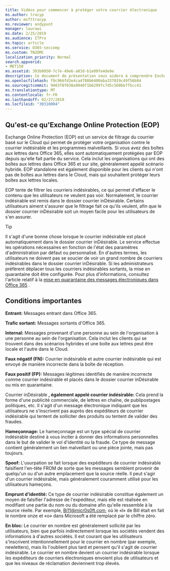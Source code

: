 ```yaml
---
title: Vidéos pour commencer à protéger votre courrier électronique
ms.author: tracyp
author: msfttracyp
ms.reviewer: andypunt
manager: laurawi
ms.date: 2/25/2019
ms.audience: ITPro
ms.topic: article
ms.service: O365-seccomp
ms.custom: TN2DMC
localization_priority: Normal
search.appverid:
- MET150
ms.assetid: 393b0050-7c7e-49e6-a03d-b1e09fe4de9e
description: Ce document de présentation vous aidera à comprendre Exchange Online Protection (EOP) et quelques termes importants. Ceci s'applique aux clients Office 365 qui protègent les boîtes aux lettres Exchange Online hébergées dans le Cloud et les clients autonomes EOP qui protègent les boîtes aux lettres locales telles qu'Exchange Server 2016.
ms.openlocfilehash: f9c966fd2e4ca4788b6400aba337019c49f56b84
ms.sourcegitcommit: 9403f8f038a9940f1b6299fc7d5c560bb7fbcc41
ms.translationtype: MT
ms.contentlocale: fr-FR
ms.lasthandoff: 02/27/2019
ms.locfileid: "30310004"
---
```

## <a name="what-is-exchange-online-protection-eop"></a>Qu'est-ce qu'Exchange Online Protection (EOP)

Exchange Online Protection (EOP) est un service de filtrage du courrier basé sur le Cloud qui permet de protéger votre organisation contre le courrier indésirable et les programmes malveillants. Si vous avez des boîtes aux lettres dans Office 365, elles sont automatiquement protégées par EOP depuis qu'elle fait partie du service. Cela inclut les organisations qui ont des boîtes aux lettres dans Office 365 et sur site, généralement appelé scénario hybride. EOP standalone est également disponible pour les clients qui n'ont pas de boîtes aux lettres dans le Cloud, mais qui souhaitent protéger leurs boîtes aux lettres locales. 

EOP tente de filtrer les courriers indésirables, ce qui permet d'effacer le contenu que les utilisateurs ne veulent pas voir. Normalement, le courrier indésirable est remis dans le dossier courrier inDésirable. Certains utilisateurs aiment s'assurer que le filtrage fait ce qu'ils veulent, afin que le dossier courrier inDésirable soit un moyen facile pour les utilisateurs de s'en assurer.  

> [!TIP]
> Il s'agit d'une bonne chose lorsque le courrier indésirable est placé automatiquement dans le dossier courrier inDésirable. Le service effectue les opérations nécessaires en fonction de l'état des paramètres d'administration par défaut ou personnalisé. En d'autres termes, les utilisateurs ne doivent pas se soucier de voir un grand nombre de courriers indésirables dans le dossier courrier inDésirable. Si les administrateurs préfèrent déplacer tous les courriers indésirables sortants, la mise en quarantaine doit être configurée. Pour plus d'informations, consultez l'article relatif à la [mise en quarantaine des messages électroniques dans Office 365](quarantine-email-messages.md) .

## <a name="important-terms"></a>Conditions importantes

**Entrant:** Messages entrant dans Office 365.

**Trafic sortant:** Messages sortants d'Office 365.

**Internal:** Messages provenant d'une personne au sein de l'organisation à une personne au sein de l'organisation. Cela inclut les clients qui se trouvent dans des scénarios hybrides et une boîte aux lettres peut être locale et l'autre dans le Cloud.

**Faux négatif (FN):** Courrier indésirable et autre courrier indésirable qui est envoyé de manière incorrecte dans la boîte de réception.

**Faux positif (FP):** Messages légitimes identifiés de manière incorrecte comme courrier indésirable et placés dans le dossier courrier inDésirable ou mis en quarantaine.

Courrier inDésirable **, également appelé courrier indésirable:** Cela prend la forme d'une publicité commerciale, de lettres en chaîne, de publipostages politiques, etc. Il s'agit d'un message électronique indiquant que les utilisateurs ne s'inscrivent pas auprès des expéditeurs de courrier indésirable qui tentent de solliciter des produits ou tentent de valider des fraudes.

**Hameçonnage:** Le hameçonnage est un type spécial de courrier indésirable destiné à vous inciter à donner des informations personnelles dans le but de valider le vol d'identité ou la fraude. Ce type de message contient généralement un lien malveillant ou une pièce jointe, mais pas toujours.

**Spoof:** L'usurpation se fait lorsque des expéditeurs de courrier indésirable falsifient l'en-tête FROM de sorte que les messages semblent provenir de quelqu'un ou d'un autre emplacement que la source réelle. Il peut s'agir d'un courrier indésirable, mais généralement couramment utilisé pour les utilisateurs hameçons.

**Emprunt d'identité:** Ce type de courrier indésirable constitue également un moyen de falsifier l'adresse de l'expéditeur, mais elle est réalisée en modifiant une partie du nom ou du domaine afin qu'elle ressemble à la source réelle. Par exemple, Bi11@micr0s0ft.com, où le «l» de Bill était en fait le nombre onze et «o» dans Microsoft a été remplacé par le chiffre zéro.

**En bloc:** Le courrier en nombre est généralement sollicité par les utilisateurs, bien que parfois indirectement lorsque les sociétés vendent des informations à d'autres sociétés. Il est courant que les utilisateurs s'inscrivent intentionnellement pour le courrier en nombre (par exemple, newletters), mais ils l'oublient plus tard et pensent qu'il s'agit de courrier indésirable. Le courrier en nombre devient un courrier indésirable lorsque les expéditeurs de courriers électroniques envoient plus de utilisateurs et que les niveaux de réclamation deviennent trop élevés.
